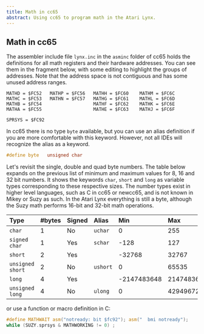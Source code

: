 ```yaml
---
title: Math in cc65
abstract: Using cc65 to program math in the Atari Lynx.
---
```

## Math in cc65

The assembler include file `lynx.inc` in the `asminc` folder of cc65 holds the definitions for all math registers and their hardware addresses. You can see them in the fragment below, with some editing to highlight the groups of addresses. Note that the address space is not contiguous and has some unused address ranges.
```
MATHD = $FC52   MATHP = $FC56   MATHH = $FC60    MATHM = $FC6C
MATHC = $FC53   MATHN = $FC57   MATHG = $FC61    MATHL = $FC6D
MATHB = $FC54                   MATHF = $FC62    MATHK = $FC6E
MATHA = $FC55                   MATHE = $FC63    MATHJ = $FC6F

SPRSYS = $FC92
```

In cc65 there is no type `byte` available, but you can use an alias definition if you are more comfortable with this keyword. However, not all IDEs will recognize the alias as a keyword.

``` c
#define byte   unsigned char
```

Let's revisit the single, double and quad byte numbers. The table below expands on the previous list of minimum and maximum values for 8, 16 and 32 bit numbers. It shows the keywords `char`, `short` and `long` as variable types corresponding to these respective sizes. The number types exist in higher level languages, such as C in cc65 or newcc65, and is not known in Mikey or Suzy as such. In the Atari Lynx everything is still a byte, although the Suzy math performs 16-bit and 32-bit math operations.

|Type|#bytes|Signed|Alias|Min|Max|Min|Max|
|:---|:---|:---|:---|:---|:---|:---|:---|
|`char`|1|No|`uchar`|0|255|$00|$FF|
|`signed char`|1|Yes|`schar`|-128|127|$80|$7f|
|`short`|2|Yes| |-32768|32767|$8000|$7FFF|
|`unsigned short`|2|No|`ushort`|0|65535|$0000|$FFFF|
|`long`|4|Yes| |-2147483648|2147483647|$80000000|$7FFFFFFF|
|`unsigned long`|4|No|`ulong`|0|4294967295|$00000000|$FFFFFFFF|

or use a function or macro definition in C:

``` c
#define MATHWAIT asm("notready: bit $fc92"); asm("  bmi notready");
while (SUZY.sprsys & MATHWORKING != 0) ;
```
